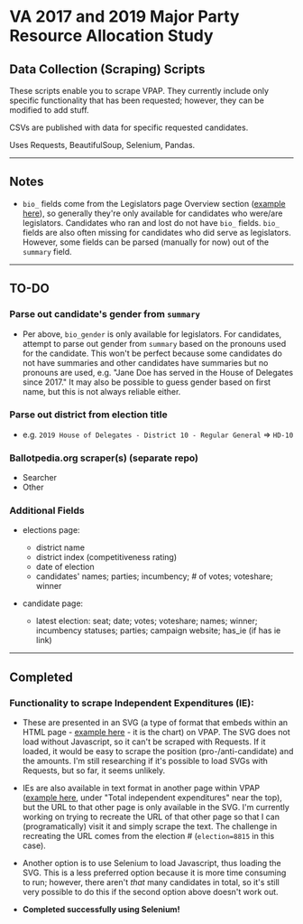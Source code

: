 # VA 2017 and 2019 Major Party Resource Allocation Study

## Data Collection (Scraping) Scripts

These scripts enable you to scrape VPAP. They currently include only specific functionality that has been requested; however, they can be modified to add stuff.

CSVs are published with data for specific requested candidates.

Uses Requests, BeautifulSoup, Selenium, Pandas.

***

## Notes

* `bio_` fields come from the Legislators page Overview section ([example here](https://www.vpap.org/legislators/289576-wendy-gooditis/)), so generally they're only available for candidates who were/are legislators. Candidates who ran and lost do not have `bio_` fields. `bio_` fields are also often missing for candidates who did serve as legislators. However, some fields can be parsed (manually for now) out of the `summary` field.

***

## TO-DO

### Parse out candidate's gender from `summary`

* Per above, `bio_gender` is only available for legislators. For candidates, attempt to parse out gender from `summary` based on the pronouns used for the candidate. This won't be perfect because some candidates do not have summaries and other candidates have summaries but no pronouns are used, e.g. "Jane Doe has served in the House of Delegates since 2017." It may also be possible to guess gender based on first name, but this is not always reliable either.

### Parse out district from election title

* e.g. `2019 House of Delegates - District 10 - Regular General` => `HD-10`

### Ballotpedia.org scraper(s) (separate repo)

* Searcher
* Other

### Additional Fields

* elections page:
  * district name
  * district index (competitiveness rating)
  * date of election
  * candidates' names; parties; incumbency; # of votes; voteshare; winner

* candidate page:
  * latest election: seat; date; votes; voteshare; names; winner; incumbency statuses; parties; campaign website; has_ie (if has ie link)

***

## Completed

### Functionality to scrape Independent Expenditures (IE):

* These are presented in an SVG (a type of format that embeds within an HTML page - [example here](https://www.vpap.org/offices/house-of-delegates-13/elections/?year_and_type=2017regular) - it is the chart) on VPAP. The SVG does not load without Javascript, so it can't be scraped with Requests. If it loaded, it would be easy to scrape the position (pro-/anti-candidate) and the amounts. I'm still researching if it's possible to load SVGs with Requests, but so far, it seems unlikely.

* IEs are also available in text format in another page within VPAP ([example here](https://www.vpap.org/candidates/5663/indexpenditures/spenders/?election=8815&candidate=5663&position=support), under "Total independent expenditures" near the top), but the URL to that other page is only available in the SVG. I'm currently working on trying to recreate the URL of that other page so that I can (programatically) visit it and simply scrape the text. The challenge in recreating the URL comes from the election # (`election=8815` in this case).

* Another option is to use Selenium to load Javascript, thus loading the SVG. This is a less preferred option because it is more time consuming to run; however, there aren't *that* many candidates in total, so it's still very possible to do this if the second option above doesn't work out.

* **Completed successfully using Selenium!**

